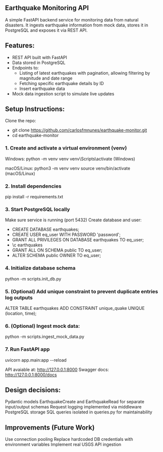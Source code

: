 ## Earthquake Monitoring API

A simple FastAPI backend service for monitoring data from natural disasters. It ingests earthquake information from mock data, stores it in PostgreSQL and exposes it via REST API.

## Features:
- REST API built with FastAPI
- Data stored in PostgreSQL
- Endpoints to:
  - Listing of latest earthquakes with pagination, allowing filtering by magnitude and date range
  - Fetching specific earthquake details by ID
  - Insert earthquake data
- Mock data ingestion script to simulate live updates

## Setup Instructions:
Clone the repo:
- git clone https://github.com/carlosfmnunes/earthquake-monitor.git
- cd earthquake-monitor

### 1. Create and activate a virtual environment (venv)
Windows:
python -m venv venv
venv\Scripts\activate (Windows)

macOS/Linux:
python3 -m venv venv
source venv/bin/activate (macOS/Linux)

### 2. Install dependencies
pip install -r requirements.txt

### 3. Start PostgreSQL locally
Make sure service is running (port 5432)
Create database and user:
- CREATE DATABASE earthquakes;
- CREATE USER eq_user WITH PASSWORD 'password';
- GRANT ALL PRIVILEGES ON DATABASE earthquakes TO eq_user;
- \c earthquakes
- GRANT ALL ON SCHEMA public TO eq_user;
- ALTER SCHEMA public OWNER TO eq_user;

### 4. Initialize database schema
python -m scripts.init_db.py

### 5. (Optional) Add unique constraint to prevent duplicate entries log outputs
ALTER TABLE earthquakes
ADD CONSTRAINT unique_quake UNIQUE (location, time);

### 6. (Optional) Ingest mock data:
python -m scripts.ingest_mock_data.py

### 7. Run FastAPI app
uvicorn app.main:app --reload

API avaiable at: http://127.0.0.1:8000
Swagger docs: http://127.0.0.1:8000/docs

## Design decisions:
Pydantic models EarthquakeCreate and EarthquakeRead for separate input/output schemas
Request logging implemented via middleware
PostgreSQL storage
SQL queries isolated in queries.py for maintainability

## Improvements (Future Work)
Use connection pooling
Replace hardcoded DB credentials with environment variables
Implement real USGS API ingestion
